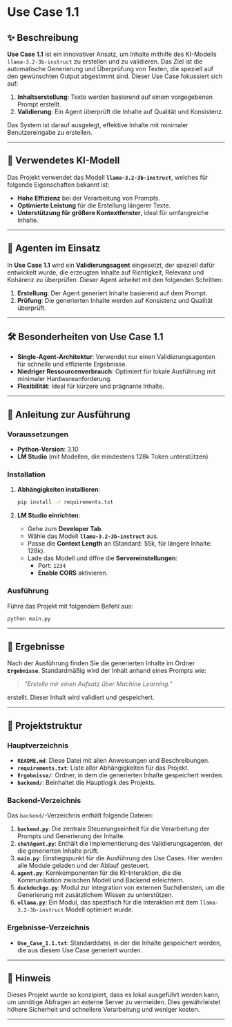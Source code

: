 # **Use Case 1.1**



## ✨ **Beschreibung**

**Use Case 1.1** ist ein innovativer Ansatz, um Inhalte mithilfe des KI-Modells `llama-3.2-3b-instruct` zu erstellen und zu validieren. Das Ziel ist die automatische Generierung und Überprüfung von Texten, die speziell auf den gewünschten Output abgestimmt sind. Dieser Use Case fokussiert sich auf:

1. **Inhaltserstellung**: Texte werden basierend auf einem vorgegebenen Prompt erstellt.
2. **Validierung**: Ein Agent überprüft die Inhalte auf Qualität und Konsistenz.

Das System ist darauf ausgelegt, effektive Inhalte mit minimaler Benutzereingabe zu erstellen.

---

## 🧠 **Verwendetes KI-Modell**

Das Projekt verwendet das Modell **`llama-3.2-3b-instruct`**, welches für folgende Eigenschaften bekannt ist:

- **Hohe Effizienz** bei der Verarbeitung von Prompts.
- **Optimierte Leistung** für die Erstellung längerer Texte.
- **Unterstützung für größere Kontextfenster**, ideal für umfangreiche Inhalte.

---

## 🤖 **Agenten im Einsatz**

In **Use Case 1.1** wird ein **Validierungsagent** eingesetzt, der speziell dafür entwickelt wurde, die erzeugten Inhalte auf Richtigkeit, Relevanz und Kohärenz zu überprüfen. Dieser Agent arbeitet mit den folgenden Schritten:

1. **Erstellung**: Der Agent generiert Inhalte basierend auf dem Prompt.
2. **Prüfung**: Die generierten Inhalte werden auf Konsistenz und Qualität überprüft.

---

## 🛠 **Besonderheiten von Use Case 1.1**

- **Single-Agent-Architektur**: Verwendet nur einen Validierungsagenten für schnelle und effiziente Ergebnisse.
- **Niedriger Ressourcenverbrauch**: Optimiert für lokale Ausführung mit minimaler Hardwareanforderung.
- **Flexibilität**: Ideal für kürzere und prägnante Inhalte.

---

## 🚀 **Anleitung zur Ausführung**

### **Voraussetzungen**

- **Python-Version**: 3.10
- **LM Studio** (mit Modellen, die mindestens 128k Token unterstützen)

### **Installation**

1. **Abhängigkeiten installieren**:

   ```bash
   pip install -r requirements.txt
   ```

2. **LM Studio einrichten**:
   - Gehe zum **Developer Tab**.
   - Wähle das Modell **`llama-3.2-3b-instruct`** aus.
   - Passe die **Context Length** an (Standard: 55k, für längere Inhalte: 128k).
   - Lade das Modell und öffne die **Servereinstellungen**:
     - Port: `1234`
     - **Enable CORS** aktivieren.

### **Ausführung**

Führe das Projekt mit folgendem Befehl aus:

```bash
python main.py
```

---

## 🌟 **Ergebnisse**

Nach der Ausführung finden Sie die generierten Inhalte im Ordner **`Ergebnisse`**. Standardmäßig wird der Inhalt anhand eines Prompts wie:

> *"Erstelle mir einen Aufsatz über Machine Learning."*

erstellt. Dieser Inhalt wird validiert und gespeichert.

---

## 📂 **Projektstruktur**

### **Hauptverzeichnis**

- **`README.md`**: Diese Datei mit allen Anweisungen und Beschreibungen.
- **`requirements.txt`**: Liste aller Abhängigkeiten für das Projekt.
- **`Ergebnisse/`**: Ordner, in dem die generierten Inhalte gespeichert werden.
- **`backend/`**: Beinhaltet die Hauptlogik des Projekts.

### **Backend-Verzeichnis**

Das `backend/`-Verzeichnis enthält folgende Dateien:

1. **`backend.py`**: Die zentrale Steuerungseinheit für die Verarbeitung der Prompts und Generierung der Inhalte.
2. **`chatAgent.py`**: Enthält die Implementierung des Validierungsagenten, der die generierten Inhalte prüft.
3. **`main.py`**: Einstiegspunkt für die Ausführung des Use Cases. Hier werden alle Module geladen und der Ablauf gesteuert.
4. **`agent.py`**: Kernkomponenten für die KI-Interaktion, die die Kommunikation zwischen Modell und Backend erleichtern.
5. **`duckduckgo.py`**: Modul zur Integration von externen Suchdiensten, um die Generierung mit zusätzlichem Wissen zu unterstützen.
6. **`ollama.py`**: Ein Modul, das spezifisch für die Interaktion mit dem `llama-3.2-3b-instruct` Modell optimiert wurde.

### **Ergebnisse-Verzeichnis**

- **`Use_Case_1.1.txt`**: Standarddatei, in der die Inhalte gespeichert werden, die aus diesem Use Case generiert wurden.

---

## 📝 **Hinweis**

Dieses Projekt wurde so konzipiert, dass es lokal ausgeführt werden kann, um unnötige Abfragen an externe Server zu vermeiden. Dies gewährleistet höhere Sicherheit und schnellere Verarbeitung und weniger kosten.

---

